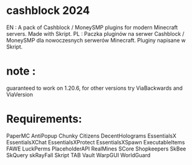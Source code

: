 # cashblock 2024

EN : A pack of Cashblock / MoneySMP plugins for modern Minecraft servers. Made with Skript.
PL : Paczka pluginów na serwer Cashblock / MoneySMP dla nowoczesnych serwerów Minecraft. Pluginy napisane w Skript.

# note :
guaranteed to work on 1.20.6, for other versions try ViaBackwards and ViaVersion

# Requirements:

PaperMC
AntiPopup
Chunky
Citizens
DecentHolograms
EssentialsX
EssentialsXChat
EssentialsXProtect
EssentialsXSpawn
ExecutableItems
FAWE
LuckPerms
PlaceholderAPI
RealMines
SCore
Shopkeepers
SkBee
SkQuery
skRayFall
Skript
TAB
Vault
WarpGUI
WorldGuard
